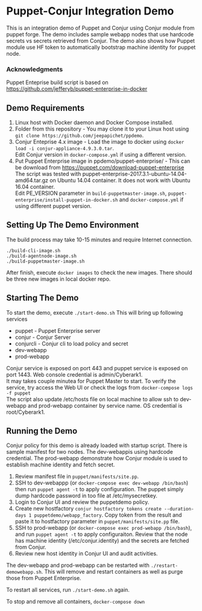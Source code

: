 # Puppet-Conjur Integration Demo
This is an integration demo of Puppet and Conjur using Conjur module from puppet forge. The demo includes sample webapp nodes that use hardcode secrets vs secrets retrieved from Conjur. 
The demo also shows how Puppet module use HF token to automatically bootstrap machine identity for puppet node. 

### Acknowledgments
Puppet Enteprise build script is based on https://github.com/jefferyb/puppet-enterprise-in-docker

## Demo Requirements
1. Linux host with Docker daemon and Docker Compose installed.
2. Folder from this repository - You may clone it to your Linux host using `git clone https://github.com/jeepapichet/ppdemo`.
3. Conjur Enteprise 4.x image - Load the image to docker using `docker load -i conjur-appliance-4.9.3.0.tar`.  
Edit Conjur version in `docker-compose.yml` if using a different version. 
4. Put Puppet Enterprise image in ppdemo/puppet-enterprise/ - This can be download from https://puppet.com/download-puppet-enterprise  
The script was tested with puppet-enterprise-2017.3.1-ubuntu-14.04-amd64.tar.gz on Ubuntu 14.04 container. It does not work with Ubuntu 16.04 container.  
Edit PE_VERSION parameter in `build-puppetmaster-image.sh`, `puppet-enterprise/install-puppet-in-docker.sh` and `docker-compose.yml` if using different puppet version.

## Setting Up The Demo Environment
The build process may take 10-15 minutes and require Internet connection.

```
./build-cli-image.sh
./build-agentnode-image.sh
./build-puppetmaster-image.sh
```

After finish, execute `docker images` to check the new images. There should be three new images in local docker repo. 


## Starting The Demo
To start the demo, execute `./start-demo.sh`
This will bring up following services
- puppet - Puppet Enterprise server
- conjur - Conjur Server
- conjurcli - Conjur cli to load policy and secret
- dev-webapp
- prod-webapp

Conjur service is exposed on port 443 and puppet service is exposed on port 1443. Web console credential is admin/Cyberark1.  
It may takes couple minutea for Puppet Master to start. To verify the service, try access the Web UI or check the logs from `docker-compose logs -f puppet`  
The script also update /etc/hosts file on local machine to allow ssh to dev-webapp and prod-webapp container by service name. OS credential is root/Cyberark1.  

## Running the Demo
Conjur policy for this demo is already loaded with startup script. There is sample manifest for two nodes. The dev-webappis using hardcode credential. The prod-webapp demonstrate how Conjur module is used to establish machine identity and fetch secret.
1) Review manifest file in `puppet/manifests/site.pp`.
2) SSH to dev-webappp (or `docker-compose exec dev-webapp /bin/bash`) then run `puppet agent -t` to apply configuration. The puppet simply dump hardcode password in too file at /etc/mysecretkey.
3) Login to Conjur UI and review the puppetdemo policy.
4) Create new hostfactory `conjur hostfactory tokens create --duration-days 1 puppetdemo/webapp_factory`. Copy token from the result and paste it to hostfactory parameter in `puppet/manifests/site.pp` file.
5) SSH to prod-webapp (or `docker-compose exec prod-webapp /bin/bash`), and run `puppet agent -t` to apply configuraiton. Review that the node has machine identity (/etc/conjur.identity) and the secrets are fetched from Conjur.
6) Review new host identity in Conjur UI and audit activities. 


The dev-webapp and prod-webapp can be restarted with `./restart-demowebapp.sh`. This will remove and restart containers as well as purge those from Puppet Enterprise.

To restart all services, run `./start-demo.sh` again.

To stop and remove all containers, `docker-compose down`  
